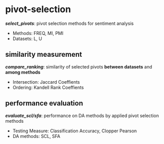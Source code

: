 # pivot-selection
__*select_pivots*__: pivot selection methods for sentiment analysis
- Methods: FREQ, MI, PMI
- Datasets: L, U

similarity measurement
----------------
__*compare_ranking*__: similarity of selected pivots **between datasets** and **among methods**
- Intersection: Jaccard Coeffients
- Ordering: Kandell Rank Coeffients


performance evaluation
-----------------
__*evaluate_scl/sfa*__: performance on DA methods by applied pivot selection methods
- Testing Measure: Classification Accuracy, Clopper Pearson
- DA methods: SCL, SFA
